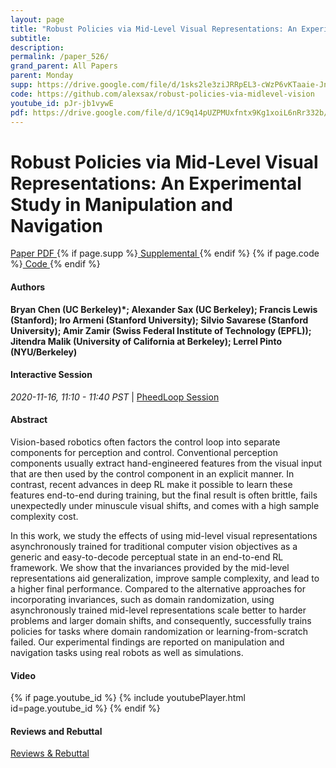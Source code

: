 ```yaml
---
layout: page
title: "Robust Policies via Mid-Level Visual Representations: An Experimental Study in Manipulation and Navigation"
subtitle: 
description:
permalink: /paper_526/
grand_parent: All Papers
parent: Monday
supp: https://drive.google.com/file/d/1sks2le3ziJRRpEL3-cWzP6vKTaaie-Jn/view
code: https://github.com/alexsax/robust-policies-via-midlevel-vision
youtube_id: pJr-jb1vywE
pdf: https://drive.google.com/file/d/1C9q14pUZPMUxfntx9Kg1xoiL6nRr332b/view
---
```


# Robust Policies via Mid-Level Visual Representations: An Experimental Study in Manipulation and Navigation

<a href="https://drive.google.com/file/d/1C9q14pUZPMUxfntx9Kg1xoiL6nRr332b/view" target="_blank" rel="noopener noreferrer" class="btn btn-blue"><i class="fa fa-file-text-o" aria-hidden="true"></i> Paper PDF </a> {% if page.supp %}<a href="https://drive.google.com/file/d/1sks2le3ziJRRpEL3-cWzP6vKTaaie-Jn/view" target="_blank" rel="noopener noreferrer" class="btn btn-green"><i class="fa fa-file-text-o" aria-hidden="true"></i> Supplemental </a>{% endif %} {% if page.code %}<a href="https://github.com/alexsax/robust-policies-via-midlevel-vision" target="_blank" rel="noopener noreferrer" class="btn"><i class="fa fa-github" aria-hidden="true"></i> Code </a>{% endif %} 

#### Authors
**Bryan Chen (UC Berkeley)*; Alexander Sax (UC Berkeley); Francis Lewis (Stanford); Iro Armeni (Stanford University); Silvio Savarese (Stanford University); Amir Zamir (Swiss Federal Institute of Technology (EPFL)); Jitendra Malik (University of California at Berkeley); Lerrel Pinto (NYU/Berkeley)**

#### Interactive Session
<em>2020-11-16, 11:10 - 11:40 PST </em> | <a href="https://pheedloop.com/corl2020/virtual/?page=sessions&section=SESHT52Q2H84JVI71" target="_blank" rel="noopener noreferrer"> PheedLoop Session <i class="fa fa-external-link" aria-hidden="true"></i> </a> 

#### Abstract
Vision-based robotics often factors the control loop into separate components for perception and control. Conventional perception components usually extract hand-engineered features from the visual input that are then used by the control component in an explicit manner. In contrast, recent advances in deep RL make it possible to learn these features end-to-end during training, but the final result is often brittle, fails unexpectedly under minuscule visual shifts, and comes with a high sample complexity cost.

In this work, we study the effects of using mid-level visual representations asynchronously trained for traditional computer vision objectives as a generic and easy-to-decode perceptual state in an end-to-end RL framework. We show that the invariances provided by the mid-level representations aid generalization, improve sample complexity, and lead to a higher final performance. Compared to the alternative approaches for incorporating invariances, such as domain randomization, using asynchronously trained mid-level representations scale better to harder problems and larger domain shifts, and consequently, successfully trains policies for tasks where domain randomization or learning-from-scratch failed. Our experimental findings are reported on manipulation and navigation tasks using real robots as well as simulations. 

#### Video
{% if page.youtube_id %}
{% include youtubePlayer.html id=page.youtube_id %}
{% endif %}

#### Reviews and Rebuttal
<a href="https://drive.google.com/file/d/1OOWYoiY48y6LD4PDWHma1N7dyX8iOnaO/view" target="_blank" rel="noopener noreferrer" class="btn btn-purple"><i class="fa fa-pencil-square-o" aria-hidden="true"></i> Reviews & Rebuttal </a>

